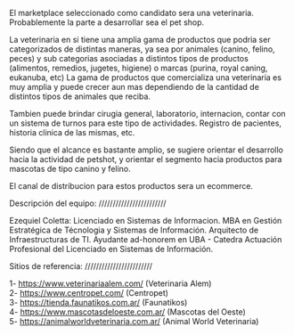 El marketplace seleccionado como candidato sera una veterinaria. Probablemente la parte a desarrollar sea el pet shop.

La veterinaria en si tiene una amplia gama de productos que podria ser categorizados de distintas maneras, ya sea por animales (canino, felino, peces) y sub categorias asociadas a distintos tipos de productos (alimentos, remedios, jugetes, higiene) o marcas (purina, royal caning, eukanuba, etc)
La gama de productos que comercializa una veterinaria es muy amplia y puede crecer aun mas dependiendo de la cantidad de distintos tipos de animales que reciba.

Tambien puede brindar cirugia general, laboratorio, internacion, contar con un sistema de turnos para este tipo de actividades. Registro de pacientes, historia clinica de las mismas, etc.

Siendo que el alcance es bastante amplio, se sugiere orientar el desarrollo hacia la actividad de petshot, y orientar el segmento hacia productos para mascotas de tipo canino y felino. 

El canal de distribucion para estos productos sera un ecommerce.

Descripción del equipo:
////////////////////////

Ezequiel Coletta: Licenciado en Sistemas de Informacion. MBA en Gestión Estratégica de Técnologia y Sistemas de Información. Arquitecto de Infraestructuras de TI. Ayudante ad-honorem en UBA - Catedra Actuación Profesional del Licenciado en Sistemas de Información.


Sitios de referencia:
////////////////////////

1- https://www.veterinariaalem.com/ (Veterinaria Alem) <br>
2- https://www.centropet.com/ (Centropet) <br>
3- https://tienda.faunatikos.com.ar/ (Faunatikos) <br>
4- https://www.mascotasdeloeste.com.ar/ (Mascotas del Oeste) <br>
5- https://animalworldveterinaria.com.ar/ (Animal World Veterinaria) <br>
